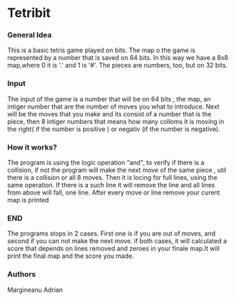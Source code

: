 # Tetribit

### General Idea
This is a basic tetris game played on bits. The map o the game is represented by a number that is saved on 64 bits. In this way we have a 8x8 map,where 0 it is '.' and 1 is '#'. The pieces are numbers, too, but on 32 bits. 

### Input
The input of the game is a number that will be on 64 bits , the map, an intiger number that are the number of moves you what to introduce. Next will be the moves that you make and its consist of a number that is the piece, then 8 intiger numbers that means how many colloms it is moving in the right( if the number is positive ) or negativ (if the number is negative).

### How it works?
The program is using the logic operation "and", to verify if there is a collision, if not the program will make the next move of the same piece , util there is a collision or all 8 moves. Then it is locing for full lines, using the same operation.  If there is a such line it will remove the line and all lines from above will fall, one line. After every move or line remove your curent map is printed

### END
The programs stops in 2 cases. First one is if you are out of moves, and second if you can not make the next move. if both cases, it will calculated a score that depends on lines removed and zeroes in your finale map.It will print the final map and the score you made.

### Authors
Margineanu Adrian
